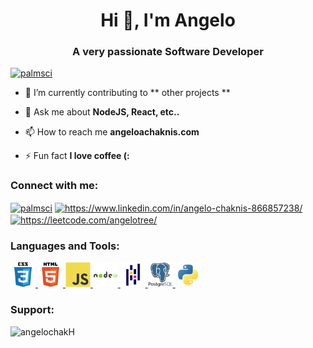 <h1 align="center">Hi 👋, I'm Angelo</h1>
<h3 align="center">A very passionate Software Developer</h3>

<p align="left"> <a href="https://twitter.com/palmsci" target="blank"><img src="https://img.shields.io/twitter/follow/palmsci?logo=twitter&style=for-the-badge" alt="palmsci" /></a> </p>

- 🔭 I’m currently contributing to ** other projects **

- 💬 Ask me about **NodeJS, React, etc..**

- 📫 How to reach me **angeloachaknis.com**

- ⚡ Fun fact **I love coffee (:**

<h3 align="left">Connect with me:</h3>
<p align="left">
<a href="https://twitter.com/palmsci" target="blank"><img align="center" src="https://raw.githubusercontent.com/rahuldkjain/github-profile-readme-generator/master/src/images/icons/Social/twitter.svg" alt="palmsci" height="30" width="40" /></a>
<a href="https://linkedin.com/in/https://www.linkedin.com/in/angelo-chaknis-866857238/" target="blank"><img align="center" src="https://raw.githubusercontent.com/rahuldkjain/github-profile-readme-generator/master/src/images/icons/Social/linked-in-alt.svg" alt="https://www.linkedin.com/in/angelo-chaknis-866857238/" height="30" width="40" /></a>
<a href="https://www.leetcode.com/https://leetcode.com/angelotree/" target="blank"><img align="center" src="https://raw.githubusercontent.com/rahuldkjain/github-profile-readme-generator/master/src/images/icons/Social/leet-code.svg" alt="https://leetcode.com/angelotree/" height="30" width="40" /></a>
</p>

<h3 align="left">Languages and Tools:</h3>
<p align="left"> <a href="https://www.w3schools.com/css/" target="_blank" rel="noreferrer"> <img src="https://raw.githubusercontent.com/devicons/devicon/master/icons/css3/css3-original-wordmark.svg" alt="css3" width="40" height="40"/> </a> <a href="https://www.w3.org/html/" target="_blank" rel="noreferrer"> <img src="https://raw.githubusercontent.com/devicons/devicon/master/icons/html5/html5-original-wordmark.svg" alt="html5" width="40" height="40"/> </a> <a href="https://developer.mozilla.org/en-US/docs/Web/JavaScript" target="_blank" rel="noreferrer"> <img src="https://raw.githubusercontent.com/devicons/devicon/master/icons/javascript/javascript-original.svg" alt="javascript" width="40" height="40"/> </a> <a href="https://nodejs.org" target="_blank" rel="noreferrer"> <img src="https://raw.githubusercontent.com/devicons/devicon/master/icons/nodejs/nodejs-original-wordmark.svg" alt="nodejs" width="40" height="40"/> </a> <a href="https://pandas.pydata.org/" target="_blank" rel="noreferrer"> <img src="https://raw.githubusercontent.com/devicons/devicon/2ae2a900d2f041da66e950e4d48052658d850630/icons/pandas/pandas-original.svg" alt="pandas" width="40" height="40"/> </a> <a href="https://www.postgresql.org" target="_blank" rel="noreferrer"> <img src="https://raw.githubusercontent.com/devicons/devicon/master/icons/postgresql/postgresql-original-wordmark.svg" alt="postgresql" width="40" height="40"/> </a> <a href="https://www.python.org" target="_blank" rel="noreferrer"> <img src="https://raw.githubusercontent.com/devicons/devicon/master/icons/python/python-original.svg" alt="python" width="40" height="40"/> </a> </p>

<h3 align="left">Support:</h3>
<p><a href="https://www.buymeacoffee.com/angelochakH"> <img align="left" src="https://cdn.buymeacoffee.com/buttons/v2/default-yellow.png" height="50" width="210" alt="angelochakH" /></a></p><br><br>

